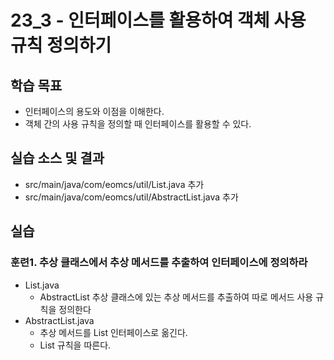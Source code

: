 # 23_3 - 인터페이스를 활용하여 객체 사용 규칙 정의하기

## 학습 목표

- 인터페이스의 용도와 이점을 이해한다.
- 객체 간의 사용 규칙을 정의할 때 인터페이스를 활용할 수 있다.


## 실습 소스 및 결과

- src/main/java/com/eomcs/util/List.java 추가
- src/main/java/com/eomcs/util/AbstractList.java 추가
## 실습

### 훈련1. 추상 클래스에서 추상 메서드를 추출하여 인터페이스에 정의하라

- List.java
  - AbstractList 추상 클래스에 있는 추상 메서드를 추출하여 따로 메서드 사용 규칙을 정의한다
- AbstractList.java
  - 추상 메서드를 List 인터페이스로 옮긴다.
  - List 규칙을 따른다.
